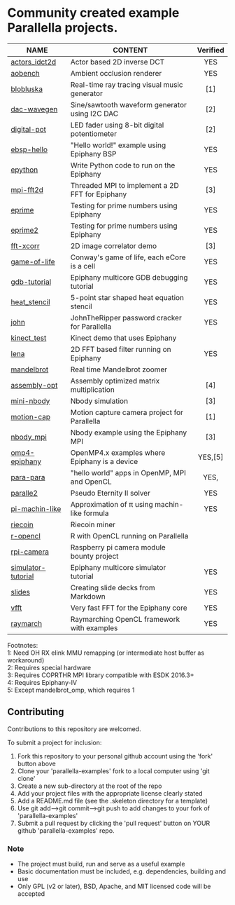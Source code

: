 Community created example Parallella projects.
===================================================

NAME                             | CONTENT                                          | Verified |
---------------------------------|--------------------------------------------------|:--------:|
[actors_idct2d](actors_idct2d)   | Actor based 2D inverse DCT                       | YES      |
[aobench](aobench)               | Ambient occlusion renderer                       | YES      |
[blobluska](blobluska)           | Real-time ray tracing visual music generator     | [1]      |
[dac-wavegen](dac-wavegen)       | Sine/sawtooth waveform generator using I2C DAC   | [2]      |
[digital-pot](digital-pot)       | LED fader using 8-bit digital potentiometer      | [2]      |
[ebsp-hello](ebsp-hello)         | "Hello world!" example using Epiphany BSP        | YES      |
[epython](epython)               | Write Python code to run on the Epiphany         | YES      |
[mpi-fft2d](mpi-fft2d)           | Threaded MPI to implement a 2D FFT for Epiphany  | [3]      |
[eprime](eprime)                 | Testing for prime numbers using Epiphany         | YES      |
[eprime2](eprime2)               | Testing for prime numbers using Epiphany         | YES      |
[fft-xcorr](fft-xcorr)           | 2D image correlator demo                         | [3]      |
[game-of-life](game-of-life)     | Conway's game of life, each eCore is a cell      | YES      |
[gdb-tutorial](gdb-tutorial)     | Epiphany multicore GDB debugging tutorial        | YES      |
[heat_stencil](heat_stencil)     | 5-point star shaped heat equation stencil        | YES      |
[john](john)                     | JohnTheRipper password cracker for Parallella    | YES      |
[kinect_test](kinect_test)       | Kinect demo that uses Epiphany                   |          |
[lena](lena)                     | 2D FFT based filter running on Epiphany          | YES      |
[mandelbrot](mandelbrot)         | Real time Mandelbrot zoomer                      |          |
[assembly-opt](assembly-opt)     | Assembly optimized matrix multiplication         | [4]      |
[mini-nbody](mini-nbody)         | Nbody simulation                                 | [3]      |
[motion-cap](motion-cap)         | Motion capture camera project for Parallella     | [1]      |
[nbody_mpi](nbody_mpi)           | Nbody example using the Epiphany MPI             | [3]      |
[omp4-epiphany](omp4-epiphany)   | OpenMP4.x examples where Epiphany is a device    | YES,[5]  |
[para-para](para-para)           | "hello world" apps in OpenMP, MPI and OpenCL     | YES,     |
[paralle2](paralle2)             | Pseudo Eternity II solver                        | YES      |
[pi-machin-like](pi-machin-like) | Approximation of π using machin-like formula     | YES      |
[riecoin](riecoin)               | Riecoin miner                                    |          |
[r-opencl](r-opencl)             | R with OpenCL running on Parallella              |          |
[rpi-camera](rpi-camera)         | Raspberry pi camera module bounty project        |          |
[simulator-tutorial](simulatortutorial) | Epiphany multicore simulator tutorial     | YES      |
[slides](slides)                 | Creating slide decks from Markdown               | YES      |
[vfft](vfft)                     | Very fast FFT for the Epiphany core              | YES      |
[raymarch](raymarch)             | Raymarching OpenCL framework with examples       | YES      |

Footnotes:  
1: Need OH RX elink MMU remapping (or intermediate host buffer as workaround)  
2: Requires special hardware  
3: Requires COPRTHR MPI library compatible with ESDK 2016.3+  
4: Requires Epiphany-IV  
5: Except mandelbrot_omp, which requires 1  

## Contributing

Contributions to this repository are welcomed.

To submit a project for inclusion:

1. Fork this repository to your personal github account using the 'fork' button above
2. Clone your 'parallella-examples' fork to a local computer using 'git clone'
2. Create a new sub-directory at the root of the repo
3. Add your project files with the appropriate license clearly stated
4. Add a README.md file (see the .skeleton directory for a template)
5. Use git add-->git commit-->git push to add changes to your fork of 'parallella-examples'
6. Submit a pull request by clicking the 'pull request' button on YOUR github 'parallella-examples' repo.


### Note

* The project must build, run and serve as a useful example
* Basic documentation must be included, e.g. dependencies, building and use
* Only GPL (v2 or later), BSD, Apache, and MIT licensed code will be accepted
